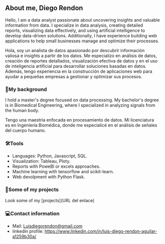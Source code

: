 ## About me, Diego Rendon

Hello, I am a data analyst passionate about uncovering insights and valuable information from data. I specialize in data analysis, creating detailed reports, visualizing data effectively, and using artificial intelligence to develop data-driven solutions. Additionally, I have experience building web applications to help small businesses manage and optimize their processes.

Hola, soy un analista de datos apasionado por descubrir información valiosa e insights a partir de los datos. Me especializo en análisis de datos, creación de reportes detallados, visualización efectiva de datos y en el uso de inteligencia artificial para desarrollar soluciones basadas en datos. Además, tengo experiencia en la construcción de aplicaciones web para ayudar a pequeñas empresas a gestionar y optimizar sus procesos.

### 🏫**My background**
I hold a master's degree focused on data processing. My bachelor's degree is in Biomedical Engineering, where I specialized in analyzing signals from the human body.

Tengo una maestría enfocada en procesamiento de datos. Mi licenciatura es en Ingeniería Biomédica, donde me especialicé en el análisis de señales del cuerpo humano.

### 🛠️**Tools**
* Languages: Python, Javascript, SQL.
* Visualization: Tableau, Ploty.
* Reports with PoweBI or excels approaches.
* Machine learning with tensorflow and scikit-learn.
* Web devolpment with Python Flask.

### 🔎**Some of my projects**
Look some of my [projects](URL del enlace)
### 💻**Contact information**
* Mail: Luisdiegorendon@gmail.com
* linkedin profile: https://www.linkedin.com/in/luis-diego-rendon-aguilar-a1259b30a/
<!--
**DiegoRendon29/DiegoRendon29** is a ✨ _special_ ✨ repository because its `README.md` (this file) appears on your GitHub profile.

Here are some ideas to get you started:

- 🔭 I’m currently working on ...
- 🌱 I’m currently learning ...
- 👯 I’m looking to collaborate on ...
- 🤔 I’m looking for help with ...
- 💬 Ask me about ...
- 📫 How to reach me: ...
- 😄 Pronouns: ...
- ⚡ Fun fact: ...
-->
